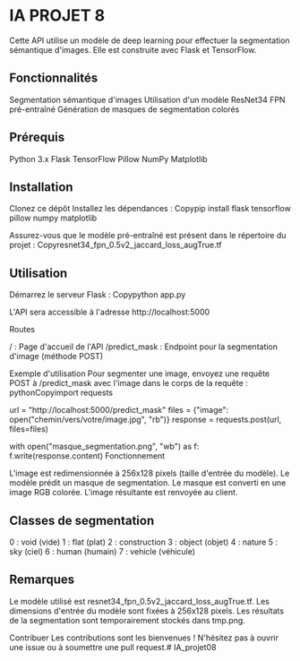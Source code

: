 # IA PROJET 8

Cette API utilise un modèle de deep learning pour effectuer la segmentation sémantique d'images. Elle est construite avec Flask et TensorFlow.

## Fonctionnalités

Segmentation sémantique d'images
Utilisation d'un modèle ResNet34 FPN pré-entraîné
Génération de masques de segmentation colorés

## Prérequis

Python 3.x
Flask
TensorFlow
Pillow
NumPy
Matplotlib

## Installation

Clonez ce dépôt
Installez les dépendances :
Copypip install flask tensorflow pillow numpy matplotlib

Assurez-vous que le modèle pré-entraîné est présent dans le répertoire du projet :
Copyresnet34_fpn_0.5v2_jaccard_loss_augTrue.tf


## Utilisation

Démarrez le serveur Flask :
Copypython app.py

L'API sera accessible à l'adresse http://localhost:5000

Routes

/ : Page d'accueil de l'API
/predict_mask : Endpoint pour la segmentation d'image (méthode POST)

Exemple d'utilisation
Pour segmenter une image, envoyez une requête POST à /predict_mask avec l'image dans le corps de la requête :
pythonCopyimport requests

url = "http://localhost:5000/predict_mask"
files = {"image": open("chemin/vers/votre/image.jpg", "rb")}
response = requests.post(url, files=files)

with open("masque_segmentation.png", "wb") as f:
    f.write(response.content)
Fonctionnement

L'image est redimensionnée à 256x128 pixels (taille d'entrée du modèle).
Le modèle prédit un masque de segmentation.
Le masque est converti en une image RGB colorée.
L'image résultante est renvoyée au client.

## Classes de segmentation

0 : void (vide)
1 : flat (plat)
2 : construction
3 : object (objet)
4 : nature
5 : sky (ciel)
6 : human (humain)
7 : vehicle (véhicule)

## Remarques

Le modèle utilisé est resnet34_fpn_0.5v2_jaccard_loss_augTrue.tf.
Les dimensions d'entrée du modèle sont fixées à 256x128 pixels.
Les résultats de la segmentation sont temporairement stockés dans tmp.png.

Contribuer
Les contributions sont les bienvenues ! N'hésitez pas à ouvrir une issue ou à soumettre une pull request.# IA_projet08
